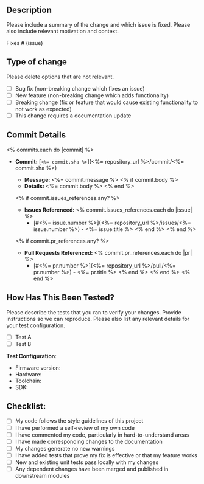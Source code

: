 ## Description

Please include a summary of the change and which issue is fixed. Please also include relevant motivation and context.

Fixes # (issue)

## Type of change

Please delete options that are not relevant.

- [ ] Bug fix (non-breaking change which fixes an issue)
- [ ] New feature (non-breaking change which adds functionality)
- [ ] Breaking change (fix or feature that would cause existing functionality to not work as expected)
- [ ] This change requires a documentation update

## Commit Details

<% commits.each do |commit| %>
- **Commit:** [`<%= commit.sha %>`](<%= repository_url %>/commit/<%= commit.sha %>)
  - **Message:** <%= commit.message %>
  <% if commit.body %>
  - **Details:** <%= commit.body %>
  <% end %>
  
  <% if commit.issues_references.any? %>
  - **Issues Referenced:**
    <% commit.issues_references.each do |issue| %>
    - [#<%= issue.number %>](<%= repository_url %>/issues/<%= issue.number %>) - <%= issue.title %>
    <% end %>
  <% end %>
  
  <% if commit.pr_references.any? %>
  - **Pull Requests Referenced:**
    <% commit.pr_references.each do |pr| %>
    - [#<%= pr.number %>](<%= repository_url %>/pull/<%= pr.number %>) - <%= pr.title %>
    <% end %>
  <% end %>
<% end %>

## How Has This Been Tested?

Please describe the tests that you ran to verify your changes. Provide instructions so we can reproduce. Please also list any relevant details for your test configuration.

- [ ] Test A
- [ ] Test B

**Test Configuration**:
* Firmware version:
* Hardware:
* Toolchain:
* SDK:

## Checklist:

- [ ] My code follows the style guidelines of this project
- [ ] I have performed a self-review of my own code
- [ ] I have commented my code, particularly in hard-to-understand areas
- [ ] I have made corresponding changes to the documentation
- [ ] My changes generate no new warnings
- [ ] I have added tests that prove my fix is effective or that my feature works
- [ ] New and existing unit tests pass locally with my changes
- [ ] Any dependent changes have been merged and published in downstream modules
